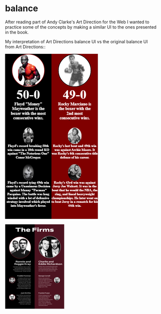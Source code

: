 <!-- @format -->

# balance

After reading part of Andy Clarke's Art Direction for the Web I wanted to practice some of the concepts by making a similar UI to the ones presented in the book.

My interpretation of Art Directions balance UI vs the original balance UI from Art Directions::

![](assets/balanceUI.PNG)

![](assets/balance_art-direction_UI.PNG)
